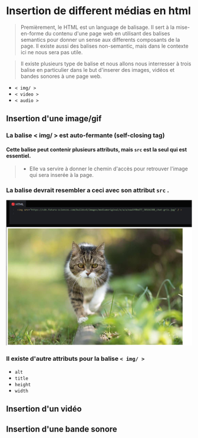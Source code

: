 # Insertion de different médias en html
>Premièrement, le HTML est un language de balisage. Il sert à la mise-en-forme du contenu d'une page web en utilisant des balises semantics pour donner un sense aux differents composants de la page. Il existe aussi des balises non-semantic, mais dans le contexte ici ne nous sera pas utile.

>Il existe plusieurs type de balise et nous allons nous interresser à trois balise en particulier dans le but d'inserer des images, vidéos et bandes sonores à une page web.
* `< img/ >`
* `< video >`
* `< audio >`

## Insertion d'une image/gif
### La balise < img/ > est auto-fermante (self-closing tag)

#### Cette balise peut contenir plusieurs attributs, mais `src` est la seul qui est essentiel.
> * Elle va servire à donner le chemin d'accès pour retrouver l'image qui sera inserée à la page.
### La balise devrait resembler a ceci avec son attribut `src` .

  ![example avec attribut src](media/image_src.PNG)


### Il existe d'autre attributs pour la balise `< img/ >`
* `alt`
* `title`
* `height`
* `width`

## Insertion d'un vidéo

## Insertion d'une bande sonore

